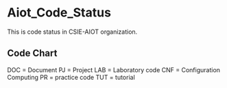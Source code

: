 # Aiot_Code_Status
This is code status in CSIE-AIOT organization.


## Code  Chart


DOC = Document
PJ = Project
LAB = Laboratory code
CNF = Configuration Computing
PR = practice code 
TUT = tutorial
